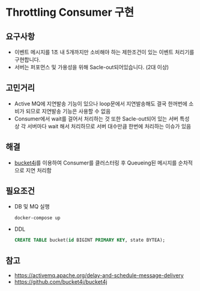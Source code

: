 # Throttling Consumer 구현

## 요구사항

- 이벤트 메시지를 1초 내 5개까지만 소비해야 하는 제한조건이 있는 이벤트 처리기를 구현합니다.
- 서버는 퍼포먼스 및 가용성을 위해 Sacle-out되어있습니다. (2대 이상)

## 고민거리

- Active MQ에 지연발송 기능이 있으나 loop문에서 지연발송해도 결국 한꺼번에 소비가 되므로 지연발송 기능은 사용할 수 없음
- Consumer에서 wait를 걸어서 처리하는 것 또한 Sacle-out되어 있는 서버 특성 상 각 서버마다 wait 해서 처리하므로 서버 대수만큼 한번에 처리하는 이슈가 있음

## 해결

- [bucket4j](https://github.com/bucket4j/bucket4j)를 이용하여 Consumer를 클러스터링 후 Queueing된 메시지를 순차적으로 지연 처리함 

## 필요조건

- DB 및 MQ 실행

  ```
  docker-compose up
  ```

- DDL
  ```sql
  CREATE TABLE bucket(id BIGINT PRIMARY KEY, state BYTEA);
  ```

## 참고

- https://activemq.apache.org/delay-and-schedule-message-delivery
- https://github.com/bucket4j/bucket4j

